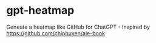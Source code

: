 # gpt-heatmap
Geneate a heatmap like GitHub for ChatGPT - Inspired by https://github.com/chiphuyen/aie-book
